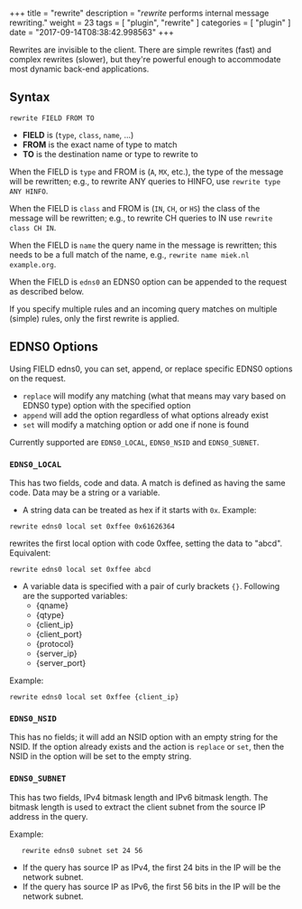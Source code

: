 +++
title = "rewrite"
description = "*rewrite* performs internal message rewriting."
weight = 23
tags = [ "plugin", "rewrite" ]
categories = [ "plugin" ]
date = "2017-09-14T08:38:42.998563"
+++

Rewrites are invisible to the client. There are simple rewrites (fast) and complex rewrites
(slower), but they're powerful enough to accommodate most dynamic back-end applications.

## Syntax

~~~
rewrite FIELD FROM TO
~~~

* **FIELD** is (`type`, `class`, `name`, ...)
* **FROM** is the exact name of type to match
* **TO** is the destination name or type to rewrite to

When the FIELD is `type` and FROM is (`A`, `MX`, etc.), the type of the message will be rewritten;
e.g., to rewrite ANY queries to HINFO, use `rewrite type ANY HINFO`.

When the FIELD is `class` and FROM is (`IN`, `CH`, or `HS`) the class of the message will be
rewritten; e.g., to rewrite CH queries to IN use `rewrite class CH IN`.

When the FIELD is `name` the query name in the message is rewritten; this
needs to be a full match of the name, e.g., `rewrite name miek.nl example.org`.

When the FIELD is `edns0` an EDNS0 option can be appended to the request as described below.

If you specify multiple rules and an incoming query matches on multiple (simple) rules, only
the first rewrite is applied.

## EDNS0 Options

Using FIELD edns0, you can set, append, or replace specific EDNS0 options on the request.

* `replace` will modify any matching (what that means may vary based on EDNS0 type) option with the specified option
* `append` will add the option regardless of what options already exist
* `set` will modify a matching option or add one if none is found

Currently supported are `EDNS0_LOCAL`, `EDNS0_NSID` and `EDNS0_SUBNET`.

### `EDNS0_LOCAL`

This has two fields, code and data. A match is defined as having the same code. Data may be a string or a variable.  

* A string data can be treated as hex if it starts with `0x`. Example:

~~~
rewrite edns0 local set 0xffee 0x61626364
~~~

rewrites the first local option with code 0xffee, setting the data to "abcd". Equivalent:

~~~
rewrite edns0 local set 0xffee abcd
~~~

* A variable data is specified with a pair of curly brackets `{}`. Following are the supported variables:
    * {qname}
    * {qtype}
    * {client_ip}
    * {client_port}
    * {protocol}
    * {server_ip}
    * {server_port}

Example:

~~~
rewrite edns0 local set 0xffee {client_ip}
~~~

### `EDNS0_NSID`

This has no fields; it will add an NSID option with an empty string for the NSID. If the option already exists
and the action is `replace` or `set`, then the NSID in the option will be set to the empty string.

### `EDNS0_SUBNET`

This has two fields,  IPv4 bitmask length and IPv6 bitmask length. The bitmask
length is used to extract the client subnet from the source IP address in the query. 

Example:

~~~
   rewrite edns0 subnet set 24 56
~~~

* If the query has source IP as IPv4, the first 24 bits in the IP will be the network subnet.
* If the query has source IP as IPv6, the first 56 bits in the IP will be the network subnet.

